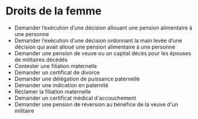 # Droits de la femme

* Demander l’exécution d’une décision allouant une pension alimentaire à une personne
* Demander l’exécution d’une décision ordonnant la main levée d’une décision qui avait alloué une pension alimentaire à une personne
* Demander une pension de veuve ou un capital décès pour les épouses de militaires décédés
* Contester une filiation maternelle
* Demander un certificat de divorce
* Demander une délégation de puissance paternelle
* Demander une indication en paternité
* Réclamer la filiation maternelle
* Demander un certificat médical d'accouchement
* Demander une pension de réversion au bénéfice de la veuve d'un militaire
